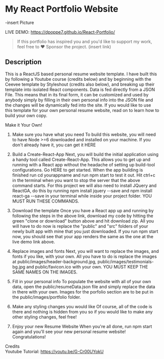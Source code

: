 # My React Portfolio Website

-insert Picture


LIVE DEMO: https://dpoppe7.github.io/React-Portfolio/

> If this portfolio has inspired you and you'd like to support my work, feel free to ♥️ Sponsor the project. (insert link)

## Description
This is a ReactJS based personal resume website template. I have built this by following a Youtube course (credits below) and by beginning with the Ceevee template by Styleshout (credits also below), and breaking up their template into isolated React components. Data is fed directly from a JSON File. This means that in its final form, it can be customized and used by anybody simply by filling in their own personal info into the JSON file and the changes will be dynamically fed into the site. If you would like to use this template for your own personal resume website, read on to learn how to build your own copy.

Make it Your Own!
1. Make sure you have what you need
To build this website, you will need to have Node >=6 downloaded and installed on your machine. If you don't already have it, you can get it HERE

2. Build a Create-React-App
Next, you will build the initial application using a handy tool called Create-React-App. This allows you to get up and running with a React app without the headache of setting up build-tool configurations. Go HERE to get started. When the app building is finished run cd yourappname and run npm start to test it out. Hit ctrl+c in the terminal when you want to stop the server that the above command starts. For this project we will also need to install JQuery and ReactGA, do this by running npm install jquery --save and npm install react-ga --save in your terminal while inside your project folder. YOU MUST RUN THESE COMMANDS.

3. Download the template
Once you have a React app up and running by following the steps in the above link, download my code by hitting the green "clone or download" button above and hit download zip. All you will have to do now is replace the "public" and "src" folders of your newly built app with mine that you just downloaded. If you run npm start now, you should see that your app renders the same as the one at the live demo link above.

4. Replace images and fonts
Next, you will want to replace the images, and fonts if you like, with your own. All you have to do is replace the images at public/images/header-background.jpg, public/images/testimonials-bg.jpg and public/favicon.ico with your own. YOU MUST KEEP THE SAME NAMES ON THE IMAGES.

5. Fill in your personal info
To populate the website with all of your own data, open the public/resumeData.json file and simply replace the data in there with your own. Images for the porfolio section are to be put in the public/images/portfolio folder.

6. Make any styling changes you would like
Of course, all of the code is there and nothing is hidden from you so if you would like to make any other styling changes, feel free!

7. Enjoy your new Resume Website
When you're all done, run npm start again and you'll see your new personal resume website! Congratulations!

Credits <br>
Youtube Tutorial: https://youtu.be/G-Cr00UYokU
